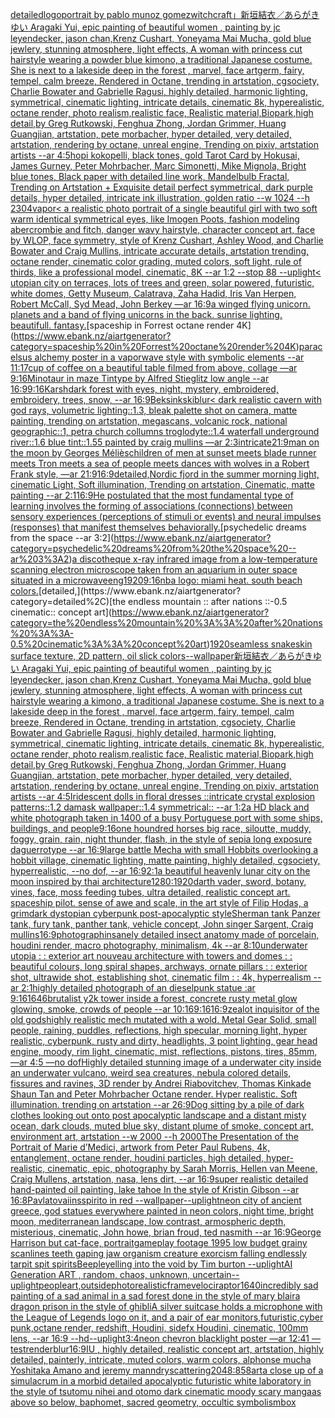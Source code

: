 [detailed](https://www.ebank.nz/aiartgenerator?category=detailed)[logo](https://www.ebank.nz/aiartgenerator?category=logo)[portrait by pablo munoz gomez](https://www.ebank.nz/aiartgenerator?category=portrait%20by%20pablo%20munoz%20gomez)[witchcraft」](https://www.ebank.nz/aiartgenerator?category=witchcraft%E3%80%8D)[新垣結衣／あらがきゆい Aragaki Yui, epic painting of beautiful women , painting by jc leyendecker, jason chan,Krenz Cushart, Yoneyama Mai Mucha, gold blue jewlery, stunning atmosphere, light effects, A woman with princess cut hairstyle wearing a powder blue kimono, a traditional Japanese costume. She is next to a lakeside deep in the forest , marvel, face artgerm, fairy, tempel, calm breeze, Rendered in Octane, trending in artstation, cgsociety, Charlie Bowater and Gabrielle Ragusi, highly detailed, harmonic lighting, symmetrical, cinematic lighting, intricate details, cinematic 8k, hyperealistic, octane render, photo realism,realistic face, Realistic material,Biopark,high detail,by Greg Rutkowski, Fenghua Zhong, Jordan Grimmer, Huang Guangjian, artstation, pete morbacher, hyper detailed, very detailed, artstation, rendering by octane, unreal engine, Trending on pixiv, artstation artists --ar 4:5](https://www.ebank.nz/aiartgenerator?category=%E6%96%B0%E5%9E%A3%E7%B5%90%E8%A1%A3%EF%BC%8F%E3%81%82%E3%82%89%E3%81%8C%E3%81%8D%E3%82%86%E3%81%84%20Aragaki%20Yui%2C%20epic%20painting%20of%20beautiful%20women%20%2C%20painting%20by%20jc%20leyendecker%2C%20jason%20chan%2CKrenz%20Cushart%2C%20Yoneyama%20Mai%20Mucha%2C%20gold%20blue%20jewlery%2C%20stunning%20atmosphere%2C%20light%20effects%2C%20A%20woman%20with%20princess%20cut%20hairstyle%20wearing%20a%20powder%20blue%20kimono%2C%20a%20traditional%20Japanese%20costume.%20She%20is%20next%20to%20a%20lakeside%20deep%20in%20the%20forest%20%2C%20marvel%2C%20face%20artgerm%2C%20fairy%2C%20tempel%2C%20calm%20breeze%2C%20Rendered%20in%20Octane%2C%20trending%20in%20artstation%2C%20cgsociety%2C%20Charlie%20Bowater%20and%20Gabrielle%20Ragusi%2C%20highly%20detailed%2C%20harmonic%20lighting%2C%20symmetrical%2C%20cinematic%20lighting%2C%20intricate%20details%2C%20cinematic%208k%2C%20hyperealistic%2C%20octane%20render%2C%20photo%20realism%2Crealistic%20face%2C%20Realistic%20material%2CBiopark%2Chigh%20detail%2Cby%20Greg%20Rutkowski%2C%20Fenghua%20Zhong%2C%20Jordan%20Grimmer%2C%20Huang%20Guangjian%2C%20artstation%2C%20pete%20morbacher%2C%20hyper%20detailed%2C%20very%20detailed%2C%20artstation%2C%20rendering%20by%20octane%2C%20unreal%20engine%2C%20Trending%20on%20pixiv%2C%20artstation%20artists%20--ar%204%3A5)[hopi kokopelli, black tones, gold Tarot Card by Hokusai, James Gurney, Peter Mohrbacher, Marc Simonetti, Mike Mignola, Bright blue tones, Black paper with detailed line work, Mandelbulb Fractal, Trending on Artstation + Exquisite detail perfect symmetrical, dark purple details, hyper detailed, intricate ink illustration, golden ratio  --w 1024  --h 2304](https://www.ebank.nz/aiartgenerator?category=hopi%20kokopelli%2C%20black%20tones%2C%20gold%20Tarot%20Card%20by%20Hokusai%2C%20James%20Gurney%2C%20Peter%20Mohrbacher%2C%20Marc%20Simonetti%2C%20Mike%20Mignola%2C%20Bright%20blue%20tones%2C%20Black%20paper%20with%20detailed%20line%20work%2C%20Mandelbulb%20Fractal%2C%20Trending%20on%20Artstation%20%2B%20Exquisite%20detail%20perfect%20symmetrical%2C%20dark%20purple%20details%2C%20hyper%20detailed%2C%20intricate%20ink%20illustration%2C%20golden%20ratio%20%20--w%201024%20%20--h%202304)[vapor](https://www.ebank.nz/aiartgenerator?category=vapor)[< a realistic photo portrait of a single beautiful girl with two soft warm identical symmetrical eyes, like Imogen Poots, fashion modeling abercrombie and fitch, danger wavy hairstyle, character concept art, face by WLOP, face symmetry, style of Krenz Cushart, Ashley Wood, and Charlie Bowater and Craig Mullins, intricate accurate details, artstation trending, octane render, cinematic color grading, muted colors, soft light, rule of thirds, like a professional model, cinematic, 8K --ar 1:2 --stop 88 --uplight](https://www.ebank.nz/aiartgenerator?category=%3C%20a%20realistic%20photo%20portrait%20of%20a%20single%20beautiful%20girl%20with%20two%20soft%20warm%20identical%20symmetrical%20eyes%2C%20like%20Imogen%20Poots%2C%20fashion%20modeling%20abercrombie%20and%20fitch%2C%20danger%20wavy%20hairstyle%2C%20character%20concept%20art%2C%20face%20by%20WLOP%2C%20face%20symmetry%2C%20style%20of%20Krenz%20Cushart%2C%20Ashley%20Wood%2C%20and%20Charlie%20Bowater%20and%20Craig%20Mullins%2C%20intricate%20accurate%20details%2C%20artstation%20trending%2C%20octane%20render%2C%20cinematic%20color%20grading%2C%20muted%20colors%2C%20soft%20light%2C%20rule%20of%20thirds%2C%20like%20a%20professional%20model%2C%20cinematic%2C%208K%20--ar%201%3A2%20--stop%2088%20--uplight)[< utopian city on terraces, lots of trees and green, solar powered, futuristic, white domes, Getty Museum, Calatrava, Zaha Hadid, Iris Van Herpen, Robert McCall, Syd Mead, John Berkey —ar 16:9](https://www.ebank.nz/aiartgenerator?category=%3C%20utopian%20city%20on%20terraces%2C%20lots%20of%20trees%20and%20green%2C%20solar%20powered%2C%20futuristic%2C%20white%20domes%2C%20Getty%20Museum%2C%20Calatrava%2C%20Zaha%20Hadid%2C%20Iris%20Van%20Herpen%2C%20Robert%20McCall%2C%20Syd%20Mead%2C%20John%20Berkey%20%E2%80%94ar%2016%3A9)[a winged flying unicorn. planets and a band of flying unicorns in the back. sunrise lighting. beautifull. fantasy.](https://www.ebank.nz/aiartgenerator?category=a%20winged%20flying%20unicorn.%20planets%20and%20a%20band%20of%20flying%20unicorns%20in%20the%20back.%20sunrise%20lighting.%20beautifull.%20fantasy.)[spaceship in Forrest octane render 4K](https://www.ebank.nz/aiartgenerator?category=spaceship%20in%20Forrest%20octane%20render%204K)[paracelsus alchemy poster in a vaporwave style with symbolic elements --ar 11:17](https://www.ebank.nz/aiartgenerator?category=paracelsus%20alchemy%20poster%20in%20a%20vaporwave%20style%20with%20symbolic%20elements%20--ar%2011%3A17)[cup of coffee on a beautiful table filmed from above, collage —ar 9:16](https://www.ebank.nz/aiartgenerator?category=cup%20of%20coffee%20on%20a%20beautiful%20table%20filmed%20from%20above%2C%20collage%20%E2%80%94ar%209%3A16)[Minotaur in maze  Tintype by Alfred Stieglitz low angle --ar 16:9](https://www.ebank.nz/aiartgenerator?category=Minotaur%20in%20maze%20%20Tintype%20by%20Alfred%20Stieglitz%20low%20angle%20--ar%2016%3A9)[9:16](https://www.ebank.nz/aiartgenerator?category=9%3A16)[Karsh](https://www.ebank.nz/aiartgenerator?category=Karsh)[dark forest with eyes, night, mystery, embroidered, embroidery, trees, snow, --ar 16:9](https://www.ebank.nz/aiartgenerator?category=dark%20forest%20with%20eyes%2C%20night%2C%20mystery%2C%20embroidered%2C%20embroidery%2C%20trees%2C%20snow%2C%20--ar%2016%3A9)[Beksinkski](https://www.ebank.nz/aiartgenerator?category=Beksinkski)[blur](https://www.ebank.nz/aiartgenerator?category=blur)[< dark realistic cavern with god rays, volumetric lighting::1.3, bleak palette shot on camera, matte painting, trending on artstation, megascans, volcanic rock, national geographic::1, petra church collumns troglodyte::1.4 waterfall underground river::1.6 blue tint::1.55 painted by craig mullins —ar 2:3](https://www.ebank.nz/aiartgenerator?category=%3C%20dark%20realistic%20cavern%20with%20god%20rays%2C%20volumetric%20lighting%3A%3A1.3%2C%20bleak%20palette%20shot%20on%20camera%2C%20matte%20painting%2C%20trending%20on%20artstation%2C%20megascans%2C%20volcanic%20rock%2C%20national%20geographic%3A%3A1%2C%20petra%20church%20collumns%20troglodyte%3A%3A1.4%20waterfall%20underground%20river%3A%3A1.6%20blue%20tint%3A%3A1.55%20painted%20by%20craig%20mullins%20%E2%80%94ar%202%3A3)[intricate](https://www.ebank.nz/aiartgenerator?category=intricate)[21:9](https://www.ebank.nz/aiartgenerator?category=21%3A9)[man on the moon by Georges Méliès](https://www.ebank.nz/aiartgenerator?category=man%20on%20the%20moon%20by%20Georges%20M%C3%A9li%C3%A8s)[children of men at sunset meets blade runner meets Tron meets a sea of people meets dances with wolves in a Robert Frank style, —ar 21:9](https://www.ebank.nz/aiartgenerator?category=children%20of%20men%20at%20sunset%20meets%20blade%20runner%20meets%20Tron%20meets%20a%20sea%20of%20people%20meets%20dances%20with%20wolves%20in%20a%20Robert%20Frank%20style%2C%20%E2%80%94ar%2021%3A9)[16:9](https://www.ebank.nz/aiartgenerator?category=16%3A9)[detailed,](https://www.ebank.nz/aiartgenerator?category=detailed%2C)[Nordic fjord in the summer morning light, cinematic Light, Soft illumination, Trending on artstation, Cinematic, matte painting --ar 2:1](https://www.ebank.nz/aiartgenerator?category=Nordic%20fjord%20in%20the%20summer%20morning%20light%2C%20cinematic%20Light%2C%20Soft%20illumination%2C%20Trending%20on%20artstation%2C%20Cinematic%2C%20matte%20painting%20--ar%202%3A1)[16:9](https://www.ebank.nz/aiartgenerator?category=16%3A9)[He postulated that the most fundamental type of learning involves the forming of associations (connections) between sensory experiences (perceptions of stimuli or events) and neural impulses (responses) that manifest themselves behaviorally.](https://www.ebank.nz/aiartgenerator?category=He%20postulated%20that%20the%20most%20fundamental%20type%20of%20learning%20involves%20the%20forming%20of%20associations%20%28connections%29%20between%20sensory%20experiences%20%28perceptions%20of%20stimuli%20or%20events%29%20and%20neural%20impulses%20%28responses%29%20that%20manifest%20themselves%20behaviorally.)[psychedelic dreams from the space --ar 3:2](https://www.ebank.nz/aiartgenerator?category=psychedelic%20dreams%20from%20the%20space%20--ar%203%3A2)[a discotheque x-ray infrared image from a low-temperature scanning electron microscope taken from an aquarium in outer space situated in a microwave](https://www.ebank.nz/aiartgenerator?category=a%20discotheque%20x-ray%20infrared%20image%20from%20a%20low-temperature%20scanning%20electron%20microscope%20taken%20from%20an%20aquarium%20in%20outer%20space%20situated%20in%20a%20microwave)[eng](https://www.ebank.nz/aiartgenerator?category=eng)[1920](https://www.ebank.nz/aiartgenerator?category=1920)[9:16](https://www.ebank.nz/aiartgenerator?category=9%3A16)[nba logo: miami heat. south beach colors.](https://www.ebank.nz/aiartgenerator?category=nba%20logo%3A%20miami%20heat.%20south%20beach%20colors.)[detailed,](https://www.ebank.nz/aiartgenerator?category=detailed%2C)[the endless mountain :: after nations ::-0.5 cinematic:: concept art](https://www.ebank.nz/aiartgenerator?category=the%20endless%20mountain%20%3A%3A%20after%20nations%20%3A%3A-0.5%20cinematic%3A%3A%20concept%20art)[1920](https://www.ebank.nz/aiartgenerator?category=1920)[seamless snakeskin surface texture, 2D pattern, oil slick colors](https://www.ebank.nz/aiartgenerator?category=seamless%20snakeskin%20surface%20texture%2C%202D%20pattern%2C%20oil%20slick%20colors)[--wallpaper](https://www.ebank.nz/aiartgenerator?category=--wallpaper)[新垣結衣／あらがきゆい Aragaki Yui, epic painting of beautiful women , painting by jc leyendecker, jason chan,Krenz Cushart, Yoneyama Mai Mucha, gold blue jewlery, stunning atmosphere, light effects, A woman with princess cut hairstyle wearing a kimono, a traditional Japanese costume. She is next to a lakeside deep in the forest , marvel, face artgerm, fairy, tempel, calm breeze, Rendered in Octane, trending in artstation, cgsociety, Charlie Bowater and Gabrielle Ragusi, highly detailed, harmonic lighting, symmetrical, cinematic lighting, intricate details, cinematic 8k, hyperealistic, octane render, photo realism,realistic face, Realistic material,Biopark,high detail,by Greg Rutkowski, Fenghua Zhong, Jordan Grimmer, Huang Guangjian, artstation, pete morbacher, hyper detailed, very detailed, artstation, rendering by octane, unreal engine, Trending on pixiv, artstation artists --ar 4:5](https://www.ebank.nz/aiartgenerator?category=%E6%96%B0%E5%9E%A3%E7%B5%90%E8%A1%A3%EF%BC%8F%E3%81%82%E3%82%89%E3%81%8C%E3%81%8D%E3%82%86%E3%81%84%20Aragaki%20Yui%2C%20epic%20painting%20of%20beautiful%20women%20%2C%20painting%20by%20jc%20leyendecker%2C%20jason%20chan%2CKrenz%20Cushart%2C%20Yoneyama%20Mai%20Mucha%2C%20gold%20blue%20jewlery%2C%20stunning%20atmosphere%2C%20light%20effects%2C%20A%20woman%20with%20princess%20cut%20hairstyle%20wearing%20a%20kimono%2C%20a%20traditional%20Japanese%20costume.%20She%20is%20next%20to%20a%20lakeside%20deep%20in%20the%20forest%20%2C%20marvel%2C%20face%20artgerm%2C%20fairy%2C%20tempel%2C%20calm%20breeze%2C%20Rendered%20in%20Octane%2C%20trending%20in%20artstation%2C%20cgsociety%2C%20Charlie%20Bowater%20and%20Gabrielle%20Ragusi%2C%20highly%20detailed%2C%20harmonic%20lighting%2C%20symmetrical%2C%20cinematic%20lighting%2C%20intricate%20details%2C%20cinematic%208k%2C%20hyperealistic%2C%20octane%20render%2C%20photo%20realism%2Crealistic%20face%2C%20Realistic%20material%2CBiopark%2Chigh%20detail%2Cby%20Greg%20Rutkowski%2C%20Fenghua%20Zhong%2C%20Jordan%20Grimmer%2C%20Huang%20Guangjian%2C%20artstation%2C%20pete%20morbacher%2C%20hyper%20detailed%2C%20very%20detailed%2C%20artstation%2C%20rendering%20by%20octane%2C%20unreal%20engine%2C%20Trending%20on%20pixiv%2C%20artstation%20artists%20--ar%204%3A5)[Iridescent dolls in floral dresses ::intricate crystal explosion patterns::1.2 damask wallpaper::1.4 symmetrical:: --ar 1:2](https://www.ebank.nz/aiartgenerator?category=Iridescent%20dolls%20in%20floral%20dresses%20%3A%3Aintricate%20crystal%20explosion%20patterns%3A%3A1.2%20damask%20wallpaper%3A%3A1.4%20symmetrical%3A%3A%20--ar%201%3A2)[a HD black and white photograph taken in 1400 of a busy Portuguese port with some ships, buildings, and people](https://www.ebank.nz/aiartgenerator?category=a%20HD%20black%20and%20white%20photograph%20taken%20in%201400%20of%20a%20busy%20Portuguese%20port%20with%20some%20ships%2C%20buildings%2C%20and%20people)[9:16](https://www.ebank.nz/aiartgenerator?category=9%3A16)[one houndred horses big race, siloutte, muddy, foggy, grain, rain, night thunder, flash, in the style of sepia long exposure daguerrotype --ar 16:9](https://www.ebank.nz/aiartgenerator?category=one%20houndred%20horses%20big%20race%2C%20siloutte%2C%20muddy%2C%20foggy%2C%20grain%2C%20rain%2C%20night%20thunder%2C%20flash%2C%20in%20the%20style%20of%20sepia%20long%20exposure%20daguerrotype%20--ar%2016%3A9)[large battle Mecha with small Hobbits overlooking a hobbit village, cinematic lighting, matte painting, highly detailed, cgsociety, hyperrealistic, --no dof, --ar 16:9](https://www.ebank.nz/aiartgenerator?category=large%20battle%20Mecha%20with%20small%20Hobbits%20overlooking%20a%20hobbit%20village%2C%20cinematic%20lighting%2C%20matte%20painting%2C%20highly%20detailed%2C%20cgsociety%2C%20hyperrealistic%2C%20--no%20dof%2C%20--ar%2016%3A9)[2:1](https://www.ebank.nz/aiartgenerator?category=2%3A1)[a beautiful heavenly lunar city on the moon inspired by thai architecture](https://www.ebank.nz/aiartgenerator?category=a%20beautiful%20heavenly%20lunar%20city%20on%20the%20moon%20inspired%20by%20thai%20architecture)[1280:1920](https://www.ebank.nz/aiartgenerator?category=1280%3A1920)[darth vader, sword, botany, vines, face, moss feeding tubes, ultra detailed, realistic concept art. spaceship pilot. sense of awe and scale, in the art style of Filip Hodas, a grimdark dystopian cyberpunk post-apocalyptic style](https://www.ebank.nz/aiartgenerator?category=darth%20vader%2C%20sword%2C%20botany%2C%20vines%2C%20face%2C%20moss%20feeding%20tubes%2C%20ultra%20detailed%2C%20realistic%20concept%20art.%20spaceship%20pilot.%20sense%20of%20awe%20and%20scale%2C%20in%20the%20art%20style%20of%20Filip%20Hodas%2C%20a%20grimdark%20dystopian%20cyberpunk%20post-apocalyptic%20style)[Sherman tank Panzer tank, fury tank, panther tank, vehicle concept, John singer Sargent, Craig mullins](https://www.ebank.nz/aiartgenerator?category=Sherman%20tank%20Panzer%20tank%2C%20fury%20tank%2C%20panther%20tank%2C%20vehicle%20concept%2C%20John%20singer%20Sargent%2C%20Craig%20mullins)[16:9](https://www.ebank.nz/aiartgenerator?category=16%3A9)[photograph](https://www.ebank.nz/aiartgenerator?category=photograph)[insanely detailed insect anatomy made of porcelain, houdini render, macro photography,  minimalism, 4k --ar 8:10](https://www.ebank.nz/aiartgenerator?category=insanely%20detailed%20insect%20anatomy%20made%20of%20porcelain%2C%20houdini%20render%2C%20macro%20photography%2C%20%20minimalism%2C%204k%20--ar%208%3A10)[underwater utopia : : exterior art nouveau architecture with towers and domes : : beautiful colours, long spiral shapes, archways, ornate pillars : : exterior shot, ultrawide shot, establishing shot, cinematic film : : 4k, hyperrealism --ar 2:1](https://www.ebank.nz/aiartgenerator?category=underwater%20utopia%20%3A%20%3A%20exterior%20art%20nouveau%20architecture%20with%20towers%20and%20domes%20%3A%20%3A%20beautiful%20colours%2C%20long%20spiral%20shapes%2C%20archways%2C%20ornate%20pillars%20%3A%20%3A%20exterior%20shot%2C%20ultrawide%20shot%2C%20establishing%20shot%2C%20cinematic%20film%20%3A%20%3A%204k%2C%20hyperrealism%20--ar%202%3A1)[highly detailed photograph of an dieselpunk statue :ar 9:16](https://www.ebank.nz/aiartgenerator?category=highly%20detailed%20photograph%20of%20an%20dieselpunk%20statue%20%3Aar%209%3A16)[1646](https://www.ebank.nz/aiartgenerator?category=1646)[brutalist y2k tower inside a forest, concrete rusty metal glow glowing, smoke, crowds of people --ar 10:16](https://www.ebank.nz/aiartgenerator?category=brutalist%20y2k%20tower%20inside%20a%20forest%2C%20concrete%20rusty%20metal%20glow%20glowing%2C%20smoke%2C%20crowds%20of%20people%20--ar%2010%3A16)[9:16](https://www.ebank.nz/aiartgenerator?category=9%3A16)[16:9](https://www.ebank.nz/aiartgenerator?category=16%3A9)[zealot inquisitor of the old gods](https://www.ebank.nz/aiartgenerator?category=zealot%20inquisitor%20of%20the%20old%20gods)[highly realistic mech mutated with a wold. Metal Gear Solid, small people, raining, puddles, reflections, high specular, morning light, hyper realistic, cyberpunk, rusty and dirty, headlights, 3 point lighting, gear head engine, moody, rim light, cinematic, mist, reflections, pistons, tires, 85mm, —ar 4:5 —no dof](https://www.ebank.nz/aiartgenerator?category=highly%20realistic%20mech%20mutated%20with%20a%20wold.%20Metal%20Gear%20Solid%2C%20small%20people%2C%20raining%2C%20puddles%2C%20reflections%2C%20high%20specular%2C%20morning%20light%2C%20hyper%20realistic%2C%20cyberpunk%2C%20rusty%20and%20dirty%2C%20headlights%2C%203%20point%20lighting%2C%20gear%20head%20engine%2C%20moody%2C%20rim%20light%2C%20cinematic%2C%20mist%2C%20reflections%2C%20pistons%2C%20tires%2C%2085mm%2C%20%E2%80%94ar%204%3A5%20%E2%80%94no%20dof)[Highly detailed stunning image of a underwater city inside an underwater vulcano, weird sea creatures, nebula colored details, fissures and ravines, 3D render by Andrei Riabovitchev, Thomas Kinkade Shaun Tan and Peter Mohrbacher Octane render. Hyper realistic. Soft illumination.  trending on artstation --ar 26:9](https://www.ebank.nz/aiartgenerator?category=Highly%20detailed%20stunning%20image%20of%20a%20underwater%20city%20inside%20an%20underwater%20vulcano%2C%20weird%20sea%20creatures%2C%20nebula%20colored%20details%2C%20fissures%20and%20ravines%2C%203D%20render%20by%20Andrei%20Riabovitchev%2C%20Thomas%20Kinkade%20Shaun%20Tan%20and%20Peter%20Mohrbacher%20Octane%20render.%20Hyper%20realistic.%20Soft%20illumination.%20%20trending%20on%20artstation%20--ar%2026%3A9)[Dog sitting by a pile of dark clothes looking out onto post apocalyptic landscape and a distant misty ocean, dark clouds, muted blue sky, distant plume of smoke, concept art, environment art, artstation --w 2000 --h 2000](https://www.ebank.nz/aiartgenerator?category=Dog%20sitting%20by%20a%20pile%20of%20dark%20clothes%20looking%20out%20onto%20post%20apocalyptic%20landscape%20and%20a%20distant%20misty%20ocean%2C%20dark%20clouds%2C%20muted%20blue%20sky%2C%20distant%20plume%20of%20smoke%2C%20concept%20art%2C%20environment%20art%2C%20artstation%20--w%202000%20--h%202000)[The Presentation of the Portrait of Marie d’Medici, artwork from Peter Paul Rubens, 4k, entanglement, octane render, houdini particles, high detailed, hyper-realistic, cinematic, epic, photography by Sarah Morris, Hellen van Meene, Craig Mullens, artstation, nasa, lens dirt, --ar 16:9](https://www.ebank.nz/aiartgenerator?category=The%20Presentation%20of%20the%20Portrait%20of%20Marie%20d%E2%80%99Medici%2C%20artwork%20from%20Peter%20Paul%20Rubens%2C%204k%2C%20entanglement%2C%20octane%20render%2C%20houdini%20particles%2C%20high%20detailed%2C%20hyper-realistic%2C%20cinematic%2C%20epic%2C%20photography%20by%20Sarah%20Morris%2C%20Hellen%20van%20Meene%2C%20Craig%20Mullens%2C%20artstation%2C%20nasa%2C%20lens%20dirt%2C%20--ar%2016%3A9)[super realistic detailed hand-painted oil painting, lake tahoe In the style of Kristin Gibson --ar 16:8](https://www.ebank.nz/aiartgenerator?category=super%20realistic%20detailed%20hand-painted%20oil%20painting%2C%20lake%20tahoe%20In%20the%20style%20of%20Kristin%20Gibson%20--ar%2016%3A8)[Pavlatovai](https://www.ebank.nz/aiartgenerator?category=Pavlatovai)[insspirito in red  --wallpaper](https://www.ebank.nz/aiartgenerator?category=insspirito%20in%20red%20%20--wallpaper)[--uplight](https://www.ebank.nz/aiartgenerator?category=--uplight)[neon city of ancient greece, god statues everywhere painted in neon colors, night time, bright moon, mediterranean landscape, low contrast, armospheric depth, misterious, cinematic, John howe, brian froud, ted nasmith --ar 16:9](https://www.ebank.nz/aiartgenerator?category=neon%20city%20of%20ancient%20greece%2C%20god%20statues%20everywhere%20painted%20in%20neon%20colors%2C%20night%20time%2C%20bright%20moon%2C%20mediterranean%20landscape%2C%20low%20contrast%2C%20armospheric%20depth%2C%20misterious%2C%20cinematic%2C%20John%20howe%2C%20brian%20froud%2C%20ted%20nasmith%20--ar%2016%3A9)[George Harrison but cat-face, portrait](https://www.ebank.nz/aiartgenerator?category=George%20Harrison%20but%20cat-face%2C%20portrait)[gameplay footage 1995 low budget grainy scanlines teeth gaping jaw organism creature exorcism falling endlessly tarpit spit spirits](https://www.ebank.nz/aiartgenerator?category=gameplay%20footage%201995%20low%20budget%20grainy%20scanlines%20teeth%20gaping%20jaw%20organism%20creature%20exorcism%20falling%20endlessly%20tarpit%20spit%20spirits)[Beeple](https://www.ebank.nz/aiartgenerator?category=Beeple)[yelling into the void by Tim burton --uplight](https://www.ebank.nz/aiartgenerator?category=yelling%20into%20the%20void%20by%20Tim%20burton%20--uplight)[AI Generation ART , random, chaos, unknown, uncertain](https://www.ebank.nz/aiartgenerator?category=AI%20Generation%20ART%20%2C%20random%2C%20chaos%2C%20unknown%2C%20uncertain)[--uplight](https://www.ebank.nz/aiartgenerator?category=--uplight)[people](https://www.ebank.nz/aiartgenerator?category=people)[art,](https://www.ebank.nz/aiartgenerator?category=art%2C)[outside](https://www.ebank.nz/aiartgenerator?category=outside)[photorealistic](https://www.ebank.nz/aiartgenerator?category=photorealistic)[frame](https://www.ebank.nz/aiartgenerator?category=frame)[velociraptor](https://www.ebank.nz/aiartgenerator?category=velociraptor)[1640](https://www.ebank.nz/aiartgenerator?category=1640)[incredibly sad painting of a sad animal in a sad forest done in the style of mary blair](https://www.ebank.nz/aiartgenerator?category=incredibly%20sad%20painting%20of%20a%20sad%20animal%20in%20a%20sad%20forest%20done%20in%20the%20style%20of%20mary%20blair)[a dragon prison in the style of ghibli](https://www.ebank.nz/aiartgenerator?category=a%20dragon%20prison%20in%20the%20style%20of%20ghibli)[A silver suitcase holds a microphone with the League of Legends logo on it, and a pair of ear monitors,futuristic,cyber punk,octane render, redshift, Houdini, sidefx Houdini, cinematic, 100mm lens, --ar 16:9 --hd](https://www.ebank.nz/aiartgenerator?category=A%20silver%20suitcase%20holds%20a%20microphone%20with%20the%20League%20of%20Legends%20logo%20on%20it%2C%20and%20a%20pair%20of%20ear%20monitors%2Cfuturistic%2Ccyber%20punk%2Coctane%20render%2C%20redshift%2C%20Houdini%2C%20sidefx%20Houdini%2C%20cinematic%2C%20100mm%20lens%2C%20--ar%2016%3A9%20--hd)[--uplight](https://www.ebank.nz/aiartgenerator?category=--uplight)[3:4](https://www.ebank.nz/aiartgenerator?category=3%3A4)[neon chevron blacklight poster —ar 12:41 —test](https://www.ebank.nz/aiartgenerator?category=neon%20chevron%20blacklight%20poster%20%E2%80%94ar%2012%3A41%20%E2%80%94test)[render](https://www.ebank.nz/aiartgenerator?category=render)[blur](https://www.ebank.nz/aiartgenerator?category=blur)[16:9](https://www.ebank.nz/aiartgenerator?category=16%3A9)[IU , highly detailed, realistic concept art, artstation, highly detailed, painterly, intricate, muted colors, warm colors, alphonse mucha Yoshitaka Amano and jeremy mann](https://www.ebank.nz/aiartgenerator?category=IU%20%2C%20highly%20detailed%2C%20realistic%20concept%20art%2C%20artstation%2C%20highly%20detailed%2C%20painterly%2C%20intricate%2C%20muted%20colors%2C%20warm%20colors%2C%20alphonse%20mucha%20Yoshitaka%20Amano%20and%20jeremy%20mann)[dry](https://www.ebank.nz/aiartgenerator?category=dry)[scattering](https://www.ebank.nz/aiartgenerator?category=scattering)[2048:858](https://www.ebank.nz/aiartgenerator?category=2048%3A858)[art](https://www.ebank.nz/aiartgenerator?category=art)[a close up of a simulacrum in a morbid detailed apocalyptic futuristic white laboratory in the style of tsutomu nihei and otomo dark cinematic moody scary manga](https://www.ebank.nz/aiartgenerator?category=a%20close%20up%20of%20a%20simulacrum%20in%20a%20morbid%20detailed%20apocalyptic%20futuristic%20white%20laboratory%20in%20the%20style%20of%20tsutomu%20nihei%20and%20otomo%20dark%20cinematic%20moody%20scary%20manga)[as above so below, baphomet, sacred geometry, occultic symbolism](https://www.ebank.nz/aiartgenerator?category=as%20above%20so%20below%2C%20baphomet%2C%20sacred%20geometry%2C%20occultic%20symbolism)[box](https://www.ebank.nz/aiartgenerator?category=box)